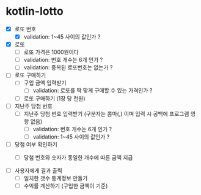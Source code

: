 # kotlin-lotto


- [X] 로또 번호  
  - [X] validation: 1~45 사이의 값인가 ?  

- [X] 로또
  - [ ] 로또 가격은 1000원이다
  - [ ] validation: 번호 개수는 6개 인가 ?  
  - [ ] validation: 중복된 로또번호는 없는가 ?  

- [ ] 로또 구매하기  
  - [ ] 구입 금액 입력받기  
    - [ ] validation: 로또를 딱 맞게 구매할 수 있는 가격인가 ?  
  - [ ] 로또 구매하기 (1장 당 천원)  

- [ ] 지난주 당첨 번호
  - [ ] 지난주 당첨 번호 입력받기 (구분자는 콤마(,) 이며 입력 시 공백에 프로그램 영향 없음)  
    - [ ] validation: 번호 개수는 6개 인가 ?  
    - [ ] validation: 1~45 사이의 값인가 ?  

- [ ] 당첨 여부 확인하기  
  - [ ] 당첨 번호와 숫자가 동일한 개수에 따른 금액 지급


- [ ] 사용자에게 결과 출력
  - [ ] 일치한 갯수 통계정보 만들기  
  - [ ] 수익률 계산하기 (구입한 금액이 기준)  
